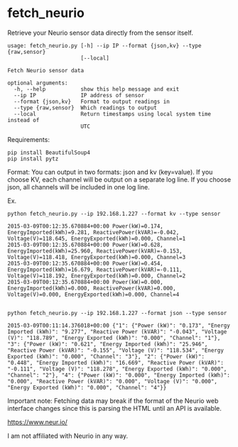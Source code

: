 fetch_neurio
============

Retrieve your Neurio sensor data directly from the sensor itself.

    usage: fetch_neurio.py [-h] --ip IP --format {json,kv} --type {raw,sensor}
                           [--local]

    Fetch Neurio sensor data

    optional arguments:
      -h, --help           show this help message and exit
      --ip IP              IP address of sensor
      --format {json,kv}   Format to output readings in
      --type {raw,sensor}  Which readings to output
      --local              Return timestamps using local system time instead of
                           UTC

Requirements:

    pip install BeautifulSoup4
    pip install pytz


Format:
You can output in two formats: json and kv (key=value). If you choose KV,
each channel will be output on a separate log line. If you choose json, all
channels will be included in one log line.

Ex.

    python fetch_neurio.py --ip 192.168.1.227 --format kv --type sensor

    2015-03-09T00:12:35.670884+00:00 Power(kW)=0.174, EnergyImported(kWh)=9.281, ReactivePower(kVAR)=-0.042, Voltage(V)=118.645, EnergyExported(kWh)=0.000, Channel=1
    2015-03-09T00:12:35.670884+00:00 Power(kW)=0.628, EnergyImported(kWh)=25.960, ReactivePower(kVAR)=-0.153, Voltage(V)=118.418, EnergyExported(kWh)=0.000, Channel=3
    2015-03-09T00:12:35.670884+00:00 Power(kW)=0.454, EnergyImported(kWh)=16.679, ReactivePower(kVAR)=-0.111, Voltage(V)=118.192, EnergyExported(kWh)=0.000, Channel=2
    2015-03-09T00:12:35.670884+00:00 Power(kW)=0.000, EnergyImported(kWh)=0.000, ReactivePower(kVAR)=0.000, Voltage(V)=0.000, EnergyExported(kWh)=0.000, Channel=4


    python fetch_neurio.py --ip 192.168.1.227 --format json --type sensor

    2015-03-09T00:11:14.376018+00:00 {"1": {"Power (kW)": "0.173", "Energy Imported (kWh)": "9.277", "Reactive Power (kVAR)": "-0.043", "Voltage (V)": "118.789", "Energy Exported (kWh)": "0.000", "Channel": "1"}, "3": {"Power (kW)": "0.621", "Energy Imported (kWh)": "25.946", "Reactive Power (kVAR)": "-0.155", "Voltage (V)": "118.534", "Energy Exported (kWh)": "0.000", "Channel": "3"}, "2": {"Power (kW)": "0.448", "Energy Imported (kWh)": "16.669", "Reactive Power (kVAR)": "-0.111", "Voltage (V)": "118.278", "Energy Exported (kWh)": "0.000", "Channel": "2"}, "4": {"Power (kW)": "0.000", "Energy Imported (kWh)": "0.000", "Reactive Power (kVAR)": "0.000", "Voltage (V)": "0.000", "Energy Exported (kWh)": "0.000", "Channel": "4"}}


Important note: Fetching data may break if the format of the Neurio web
interface changes since this is parsing the HTML until an API is available.

https://www.neur.io/

I am not affiliated with Neurio in any way.
